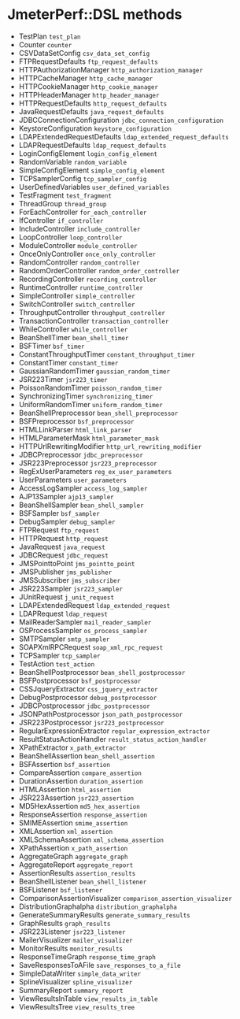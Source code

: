# JmeterPerf::DSL methods
- TestPlan
  `test_plan`
- Counter
  `counter`
- CSVDataSetConfig
  `csv_data_set_config`
- FTPRequestDefaults
  `ftp_request_defaults`
- HTTPAuthorizationManager
  `http_authorization_manager`
- HTTPCacheManager
  `http_cache_manager`
- HTTPCookieManager
  `http_cookie_manager`
- HTTPHeaderManager
  `http_header_manager`
- HTTPRequestDefaults
  `http_request_defaults`
- JavaRequestDefaults
  `java_request_defaults`
- JDBCConnectionConfiguration
  `jdbc_connection_configuration`
- KeystoreConfiguration
  `keystore_configuration`
- LDAPExtendedRequestDefaults
  `ldap_extended_request_defaults`
- LDAPRequestDefaults
  `ldap_request_defaults`
- LoginConfigElement
  `login_config_element`
- RandomVariable
  `random_variable`
- SimpleConfigElement
  `simple_config_element`
- TCPSamplerConfig
  `tcp_sampler_config`
- UserDefinedVariables
  `user_defined_variables`
- TestFragment
  `test_fragment`
- ThreadGroup
  `thread_group`
- ForEachController
  `for_each_controller`
- IfController
  `if_controller`
- IncludeController
  `include_controller`
- LoopController
  `loop_controller`
- ModuleController
  `module_controller`
- OnceOnlyController
  `once_only_controller`
- RandomController
  `random_controller`
- RandomOrderController
  `random_order_controller`
- RecordingController
  `recording_controller`
- RuntimeController
  `runtime_controller`
- SimpleController
  `simple_controller`
- SwitchController
  `switch_controller`
- ThroughputController
  `throughput_controller`
- TransactionController
  `transaction_controller`
- WhileController
  `while_controller`
- BeanShellTimer
  `bean_shell_timer`
- BSFTimer
  `bsf_timer`
- ConstantThroughputTimer
  `constant_throughput_timer`
- ConstantTimer
  `constant_timer`
- GaussianRandomTimer
  `gaussian_random_timer`
- JSR223Timer
  `jsr223_timer`
- PoissonRandomTimer
  `poisson_random_timer`
- SynchronizingTimer
  `synchronizing_timer`
- UniformRandomTimer
  `uniform_random_timer`
- BeanShellPreprocessor
  `bean_shell_preprocessor`
- BSFPreprocessor
  `bsf_preprocessor`
- HTMLLinkParser
  `html_link_parser`
- HTMLParameterMask
  `html_parameter_mask`
- HTTPUrlRewritingModifier
  `http_url_rewriting_modifier`
- JDBCPreprocessor
  `jdbc_preprocessor`
- JSR223Preprocessor
  `jsr223_preprocessor`
- RegExUserParameters
  `reg_ex_user_parameters`
- UserParameters
  `user_parameters`
- AccessLogSampler
  `access_log_sampler`
- AJP13Sampler
  `ajp13_sampler`
- BeanShellSampler
  `bean_shell_sampler`
- BSFSampler
  `bsf_sampler`
- DebugSampler
  `debug_sampler`
- FTPRequest
  `ftp_request`
- HTTPRequest
  `http_request`
- JavaRequest
  `java_request`
- JDBCRequest
  `jdbc_request`
- JMSPointtoPoint
  `jms_pointto_point`
- JMSPublisher
  `jms_publisher`
- JMSSubscriber
  `jms_subscriber`
- JSR223Sampler
  `jsr223_sampler`
- JUnitRequest
  `j_unit_request`
- LDAPExtendedRequest
  `ldap_extended_request`
- LDAPRequest
  `ldap_request`
- MailReaderSampler
  `mail_reader_sampler`
- OSProcessSampler
  `os_process_sampler`
- SMTPSampler
  `smtp_sampler`
- SOAPXmlRPCRequest
  `soap_xml_rpc_request`
- TCPSampler
  `tcp_sampler`
- TestAction
  `test_action`
- BeanShellPostprocessor
  `bean_shell_postprocessor`
- BSFPostprocessor
  `bsf_postprocessor`
- CSSJqueryExtractor
  `css_jquery_extractor`
- DebugPostprocessor
  `debug_postprocessor`
- JDBCPostprocessor
  `jdbc_postprocessor`
- JSONPathPostprocessor
  `json_path_postprocessor`
- JSR223Postprocessor
  `jsr223_postprocessor`
- RegularExpressionExtractor
  `regular_expression_extractor`
- ResultStatusActionHandler
  `result_status_action_handler`
- XPathExtractor
  `x_path_extractor`
- BeanShellAssertion
  `bean_shell_assertion`
- BSFAssertion
  `bsf_assertion`
- CompareAssertion
  `compare_assertion`
- DurationAssertion
  `duration_assertion`
- HTMLAssertion
  `html_assertion`
- JSR223Assertion
  `jsr223_assertion`
- MD5HexAssertion
  `md5_hex_assertion`
- ResponseAssertion
  `response_assertion`
- SMIMEAssertion
  `smime_assertion`
- XMLAssertion
  `xml_assertion`
- XMLSchemaAssertion
  `xml_schema_assertion`
- XPathAssertion
  `x_path_assertion`
- AggregateGraph
  `aggregate_graph`
- AggregateReport
  `aggregate_report`
- AssertionResults
  `assertion_results`
- BeanShellListener
  `bean_shell_listener`
- BSFListener
  `bsf_listener`
- ComparisonAssertionVisualizer
  `comparison_assertion_visualizer`
- DistributionGraphalpha
  `distribution_graphalpha`
- GenerateSummaryResults
  `generate_summary_results`
- GraphResults
  `graph_results`
- JSR223Listener
  `jsr223_listener`
- MailerVisualizer
  `mailer_visualizer`
- MonitorResults
  `monitor_results`
- ResponseTimeGraph
  `response_time_graph`
- SaveResponsesToAFile
  `save_responses_to_a_file`
- SimpleDataWriter
  `simple_data_writer`
- SplineVisualizer
  `spline_visualizer`
- SummaryReport
  `summary_report`
- ViewResultsInTable
  `view_results_in_table`
- ViewResultsTree
  `view_results_tree`